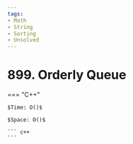```yaml
---
tags:
- Math
- String
- Sorting
- Unsolved
---
```



# 899. Orderly Queue

=== "C++"

    $Time: O()$

    $Space: O()$

    ``` c++
    ```